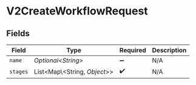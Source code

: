 # V2CreateWorkflowRequest


## Fields

| Field                          | Type                           | Required                       | Description                    |
| ------------------------------ | ------------------------------ | ------------------------------ | ------------------------------ |
| `name`                         | *Optional\<String>*            | :heavy_minus_sign:             | N/A                            |
| `stages`                       | List\<Map\\<String, *Object*>> | :heavy_check_mark:             | N/A                            |